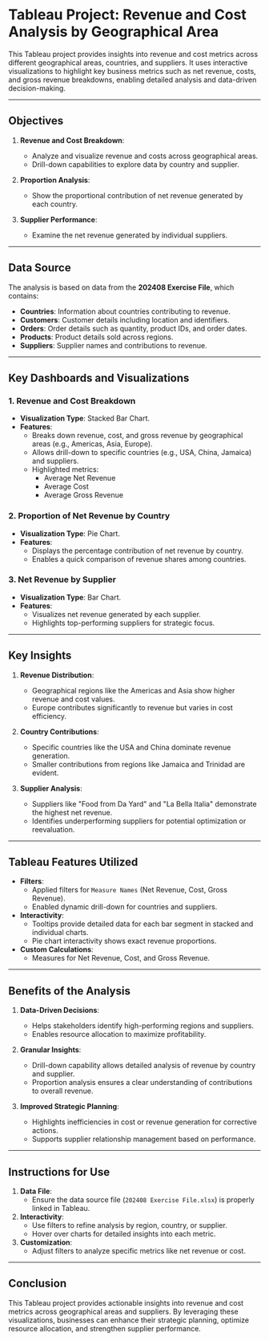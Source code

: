 # Tableau Project: Revenue and Cost Analysis by Geographical Area

This Tableau project provides insights into revenue and cost metrics across different geographical areas, countries, and suppliers. It uses interactive visualizations to highlight key business metrics such as net revenue, costs, and gross revenue breakdowns, enabling detailed analysis and data-driven decision-making.

---

## Objectives

1. **Revenue and Cost Breakdown**:
   - Analyze and visualize revenue and costs across geographical areas.
   - Drill-down capabilities to explore data by country and supplier.

2. **Proportion Analysis**:
   - Show the proportional contribution of net revenue generated by each country.

3. **Supplier Performance**:
   - Examine the net revenue generated by individual suppliers.

---

## Data Source

The analysis is based on data from the **202408 Exercise File**, which contains:
- **Countries**: Information about countries contributing to revenue.
- **Customers**: Customer details including location and identifiers.
- **Orders**: Order details such as quantity, product IDs, and order dates.
- **Products**: Product details sold across regions.
- **Suppliers**: Supplier names and contributions to revenue.

---

## Key Dashboards and Visualizations

### 1. **Revenue and Cost Breakdown**
- **Visualization Type**: Stacked Bar Chart.
- **Features**:
  - Breaks down revenue, cost, and gross revenue by geographical areas (e.g., Americas, Asia, Europe).
  - Allows drill-down to specific countries (e.g., USA, China, Jamaica) and suppliers.
  - Highlighted metrics:
    - Average Net Revenue
    - Average Cost
    - Average Gross Revenue

### 2. **Proportion of Net Revenue by Country**
- **Visualization Type**: Pie Chart.
- **Features**:
  - Displays the percentage contribution of net revenue by country.
  - Enables a quick comparison of revenue shares among countries.

### 3. **Net Revenue by Supplier**
- **Visualization Type**: Bar Chart.
- **Features**:
  - Visualizes net revenue generated by each supplier.
  - Highlights top-performing suppliers for strategic focus.

---

## Key Insights

1. **Revenue Distribution**:
   - Geographical regions like the Americas and Asia show higher revenue and cost values.
   - Europe contributes significantly to revenue but varies in cost efficiency.

2. **Country Contributions**:
   - Specific countries like the USA and China dominate revenue generation.
   - Smaller contributions from regions like Jamaica and Trinidad are evident.

3. **Supplier Analysis**:
   - Suppliers like "Food from Da Yard" and "La Bella Italia" demonstrate the highest net revenue.
   - Identifies underperforming suppliers for potential optimization or reevaluation.

---

## Tableau Features Utilized

- **Filters**:
  - Applied filters for `Measure Names` (Net Revenue, Cost, Gross Revenue).
  - Enabled dynamic drill-down for countries and suppliers.
- **Interactivity**:
  - Tooltips provide detailed data for each bar segment in stacked and individual charts.
  - Pie chart interactivity shows exact revenue proportions.
- **Custom Calculations**:
  - Measures for Net Revenue, Cost, and Gross Revenue.

---

## Benefits of the Analysis

1. **Data-Driven Decisions**:
   - Helps stakeholders identify high-performing regions and suppliers.
   - Enables resource allocation to maximize profitability.

2. **Granular Insights**:
   - Drill-down capability allows detailed analysis of revenue by country and supplier.
   - Proportion analysis ensures a clear understanding of contributions to overall revenue.

3. **Improved Strategic Planning**:
   - Highlights inefficiencies in cost or revenue generation for corrective actions.
   - Supports supplier relationship management based on performance.

---

## Instructions for Use

1. **Data File**:
   - Ensure the data source file (`202408 Exercise File.xlsx`) is properly linked in Tableau.
2. **Interactivity**:
   - Use filters to refine analysis by region, country, or supplier.
   - Hover over charts for detailed insights into each metric.
3. **Customization**:
   - Adjust filters to analyze specific metrics like net revenue or cost.

---

## Conclusion

This Tableau project provides actionable insights into revenue and cost metrics across geographical areas and suppliers. By leveraging these visualizations, businesses can enhance their strategic planning, optimize resource allocation, and strengthen supplier performance.
